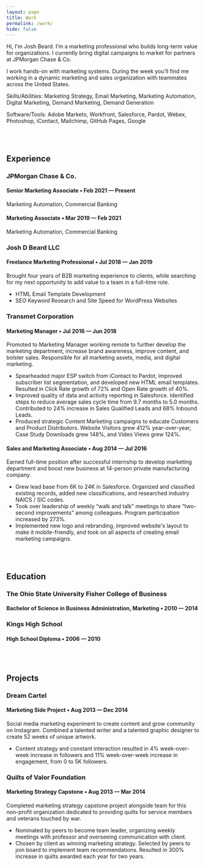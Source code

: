 ```yaml
---
layout: page
title: Work
permalink: /work/
hide: false
---
```



Hi, I'm Josh Beard. I’m a marketing professional who builds long-term value for organizations. I currently bring digital campaigns to market for partners at JPMorgan Chase & Co.

I work hands-on with marketing systems. During the week you’ll find me working in a dynamic marketing and sales organization with teammates across the United States.


Skills/Abilities: Marketing Strategy, Email Marketing, Marketing Automation, Digital Marketing, Demand Marketing, Demand Generation

Software/Tools: Adobe Marketo, Workfront, Salesforce, Pardot, Webex, Photoshop, iContact, Mailchimp, GitHub Pages, Google


<br>
<br>


## Experience


### JPMorgan Chase & Co.

#### Senior Marketing Associate &bull; Feb 2021 &mdash; Present

Marketing Automation, Commercial Banking

#### Marketing Associate &bull; Mar 2019 &mdash; Feb 2021

Marketing Automation, Commercial Banking


### Josh D Beard LLC

#### Freelance Marketing Professional &bull; Jul 2018 &mdash; Jan 2019

Brought four years of B2B marketing experience to clients, while searching for my next opportunity to add value to a team in a full-time role.
- HTML Email Template Development
- SEO Keyword Research and Site Speed for WordPress Websites


### Transmet Corporation

#### Marketing Manager &bull; Jul 2016 &mdash; Jun 2018

Promoted to Marketing Manager working remote to further develop the marketing department, increase brand awareness, improve content, and bolster sales. Responsible for all marketing assets, media, and digital marketing.
- Spearheaded major ESP switch from iContact to Pardot, improved subscriber list segmentation, and developed new HTML email templates. Resulted in Click Rate growth of 72% and Open Rate growth of 40%.
- Improved quality of data and activity reporting in Salesforce. Identified steps to reduce average sales cycle time from 9.7 months to 5.0 months. Contributed to 24% increase in Sales Qualified Leads and 68% Inbound Leads.
- Produced strategic Content Marketing campaigns to educate Customers and Product Distributors. Website Visitors grew 412% year-over-year, Case Study Downloads grew 148%, and Video Views grew 124%.

#### Sales and Marketing Associate &bull; Aug 2014 &mdash; Jul 2016

Earned full-time position after successful internship to develop marketing department and boost new business at 14-person private manufacturing company.
- Grew lead base from 6K to 24K in Salesforce. Organized and classified existing records, added new classifications, and researched industry NAICS / SIC codes.
- Took over leadership of weekly “walk and talk” meetings to share “two-second improvements” among colleagues. Program participation increased by 273%.
- Implemented new logo and rebranding, improved website's layout to make it mobile-friendly, and took on all aspects of creating email marketing campaigns.


<br>
<br>


## Education 


### The Ohio State University Fisher College of Business

#### Bachelor of Science in Business Administration, Marketing &bull; 2010 &mdash; 2014


### Kings High School

#### High School Diploma &bull; 2006 &mdash; 2010


<br>
<br>


## Projects


### Dream Cartel

#### Marketing Side Project &bull; Aug 2013 &mdash; Dec 2014

Social media marketing experiment to create content and grow community on Instagram. Combined a talented writer and a talented graphic designer to create 52 weeks of unique artwork. 
- Content strategy and constant interaction resulted in 4% week-over-week increase in followers and 11% week-over-week increase in engagement, from 0 to 5K followers. 


### Quilts of Valor Foundation

#### Marketing Strategy Capstone &bull; Aug 2013 &mdash; Mar 2014

Completed marketing strategy capstone project alongside team for this non-profit organization dedicated to providing quilts for service members and veterans touched by war. 
- Nominated by peers to become team leader, organizing weekly meetings with professor and overseeing communication with client. 
- Chosen by client as winning marketing strategy. Selected by peers to join board to implement team recommendations. Resulted in 300% increase in quilts awarded each year for two years. 


<br>
<br>

